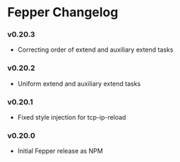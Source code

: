 # Fepper Changelog

### v0.20.3
* Correcting order of extend and auxiliary extend tasks

### v0.20.2
* Uniform extend and auxiliary extend tasks

### v0.20.1
* Fixed style injection for tcp-ip-reload

### v0.20.0
* Initial Fepper release as NPM
